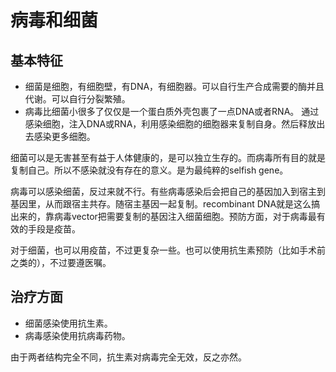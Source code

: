 <!---
markmeta_author: wongoo
markmeta_date: 2019-11-24
markmeta_title: 病毒和细菌
markmeta_categories: 医学
markmeta_tags: 病毒,细菌
-->


# 病毒和细菌

## 基本特征
- 细菌是细胞，有细胞壁，有DNA，有细胞器。可以自行生产合成需要的酶并且代谢。可以自行分裂繁殖。
- 病毒比细菌小很多了仅仅是一个蛋白质外壳包裹了一点DNA或者RNA。
	通过感染细胞，注入DNA或RNA，利用感染细胞的细胞器来复制自身。然后释放出去感染更多细胞。


细菌可以是无害甚至有益于人体健康的，是可以独立生存的。而病毒所有目的就是复制自己。所以不感染就没有存在的意义。是为最纯粹的selfish gene。

病毒可以感染细菌，反过来就不行。有些病毒感染后会把自己的基因加入到宿主到基因里，从而跟宿主共存。随宿主基因一起复制。recombinant DNA就是这么搞出来的，靠病毒vector把需要复制的基因注入细菌细胞。预防方面，对于病毒最有效的手段是疫苗。

对于细菌，也可以用疫苗，不过更复杂一些。也可以使用抗生素预防（比如手术前之类的），不过要遵医嘱。

## 治疗方面
- 细菌感染使用抗生素。
- 病毒感染使用抗病毒药物。

由于两者结构完全不同，抗生素对病毒完全无效，反之亦然。



